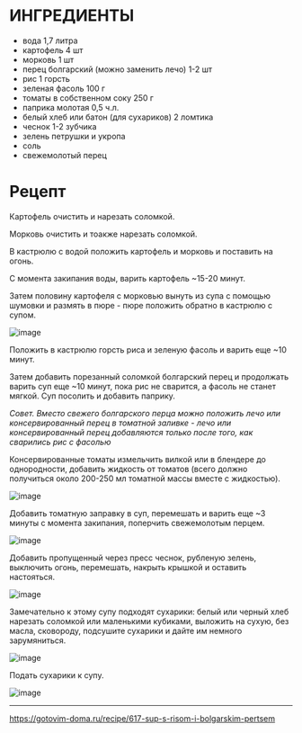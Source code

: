 # ИНГРЕДИЕНТЫ
- вода	1,7 литра
- картофель	4 шт
- морковь	1 шт
- перец болгарский (можно заменить лечо)	1-2 шт
- рис	1 горсть
- зеленая фасоль	100 г
- томаты в собственном соку	250 г
- паприка молотая	0,5 ч.л.
- белый хлеб или батон (для сухариков)	2 ломтика
- чеснок	1-2 зубчика
- зелень петрушки и укропа	
- соль	
- свежемолотый перец

# Рецепт
Картофель очистить и нарезать соломкой.

Морковь очистить и тоакже нарезать соломкой.

В кастрюлю с водой положить картофель и морковь и поставить на огонь.

С момента закипания воды, варить картофель ~15-20 минут.

Затем половину картофеля с морковью вынуть из супа с помощью шумовки и размять в пюре - пюре положить обратно в кастрюлю с супом.

![image](https://user-images.githubusercontent.com/100151463/172628391-0e85280f-6544-4744-8fa6-5bf3f7e1c702.png)

Положить в кастрюлю горсть риса и зеленую фасоль и варить еще ~10 минут.

Затем добавить порезанный соломкой болгарский перец и продолжать варить суп еще ~10 минут, пока рис не сварится, а фасоль не станет мягкой. Суп посолить и добавить паприку.

*Совет. Вместо свежего болгарского перца можно положить лечо или консервированный перец в томатной заливке - лечо или консервированный перец добавляются только после того, как сварились рис с фасолью*

Консервированные томаты измельчить вилкой или в блендере до однородности, добавить жидкость от томатов (всего должно получиться около 200-250 мл томатной массы вместе с жидкостью).

![image](https://user-images.githubusercontent.com/100151463/172628496-727d499f-e1b0-4797-bdfc-807de3d8e0a7.png)

Добавить томатную заправку в суп, перемешать и варить еще ~3 минуты с момента закипания, поперчить свежемолотым перцем.

![image](https://user-images.githubusercontent.com/100151463/172628525-f675c09b-a058-4a82-9bc6-9fed27da0b89.png)

Добавить пропущенный через пресс чеснок, рубленую зелень, выключить огонь, перемешать, накрыть крышкой и оставить настояться.

![image](https://user-images.githubusercontent.com/100151463/172628558-9dde67c2-d02a-41c4-9853-34c19a47e5b1.png)

Замечательно к этому супу подходят сухарики: белый или черный хлеб нарезать соломкой или маленькими кубиками, выложить на сухую, без масла, сковороду, подсушите сухарики и дайте им немного зарумяниться.

![image](https://user-images.githubusercontent.com/100151463/172628591-2b4e0265-8cfd-4980-95a0-0a81f742d8a8.png)

Подать сухарики к супу.

![image](https://user-images.githubusercontent.com/100151463/172628622-6eef8cd2-4b18-475a-ba60-5798596cec98.png)

---

https://gotovim-doma.ru/recipe/617-sup-s-risom-i-bolgarskim-pertsem
